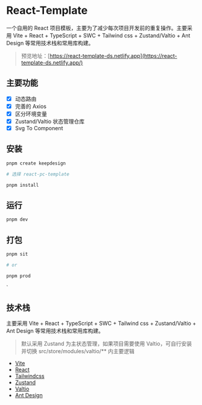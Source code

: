 <!--
 * @Author: dushuai
 * @Date: 2024-03-29 12:30:24
 * @LastEditors: dushuai
 * @LastEditTime: 2024-04-28 15:36:13
 * @description: readme
-->

# React-Template

一个自用的 React 项目模板，主要为了减少每次项目开发前的重复操作。主要采用 Vite + React + TypeScript + SWC + Tailwind css + Zustand/Valtio + Ant Design 等常用技术栈和常用库构建。

> 预览地址：[https://react-template-ds.netlify.app](https://react-template-ds.netlify.app/)

## 主要功能

- [x] 动态路由
- [x] 完善的 Axios
- [x] 区分环境变量
- [x] Zustand/Valtio 状态管理仓库
- [x] Svg To Component

## 安装

```bash
pnpm create keepdesign

# 选择 react-pc-template

pnpm install
```

## 运行

```bash
pnpm dev
```

## 打包

```bash
pnpm sit

# or

pnpm prod
```

`

## 技术栈

主要采用 Vite + React + TypeScript + SWC + Tailwind css + Zustand/Valtio + Ant Design 等常用技术栈和常用库构建。

> 默认采用 Zustand 为主状态管理，如果项目需要使用 Valtio，可自行安装并切换 src/store/modules/valtio/\*\* 内主要逻辑

- [Vite](https://vitejs.cn/vite3-cn/)
- [React](https://react.dev/)
- [Tailwindcss](https://www.tailwindcss.cn/)
- [Zustand](https://zustand-demo.pmnd.rs/)
- [Valtio](https://valtio.pmnd.rs/)
- [Ant Design](https://ant.design/index-cn/)
